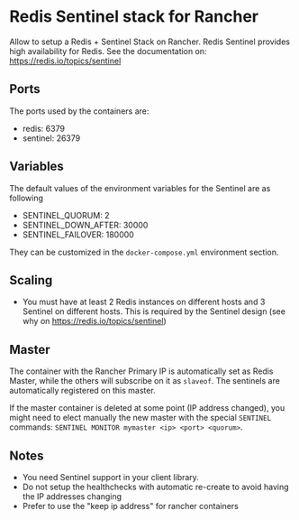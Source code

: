 # Redis Sentinel stack for Rancher

Allow to setup a Redis + Sentinel Stack on Rancher.
Redis Sentinel provides high availability for Redis. See the documentation on:
https://redis.io/topics/sentinel

## Ports

The ports used by the containers are:

* redis: 6379
* sentinel: 26379

## Variables

The default values of the environment variables for the Sentinel are as following

* SENTINEL_QUORUM: 2
* SENTINEL_DOWN_AFTER: 30000
* SENTINEL_FAILOVER: 180000

They can be customized in the `docker-compose.yml` environment section.

## Scaling

* You must have at least 2 Redis instances on different hosts and 3 Sentinel on
  different hosts. This is required by the Sentinel design (see why on
  https://redis.io/topics/sentinel)

## Master

The container with the Rancher Primary IP is automatically set as Redis Master,
while the others will subscribe on it as `slaveof`.  The sentinels are
automatically registered on this master.

If the master container is deleted at some point (IP address changed), you
might need to elect manually the new master with the special `SENTINEL`
commands: `SENTINEL MONITOR mymaster <ip> <port> <quorum>`.

## Notes

* You need Sentinel support in your client library.
* Do not setup the healthchecks with automatic re-create to avoid having the IP addresses changing
* Prefer to use the "keep ip address" for rancher containers
